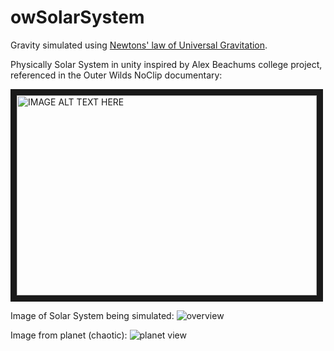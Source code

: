 # owSolarSystem
Gravity simulated using <a href="https://en.wikipedia.org/wiki/Newton%27s_law_of_universal_gravitation" >Newtons' law of Universal Gravitation</a>.

 Physically Solar System in unity inspired by Alex Beachums college project, referenced in the Outer Wilds NoClip documentary:
 
 <a href="https://youtu.be/LbY0mBXKKT0?t=288" target="_blank"><img src="http://img.youtube.com/vi/LbY0mBXKKT0/0.jpg" 
alt="IMAGE ALT TEXT HERE" width="480" height="320" border="10" /></a>

Image of Solar System being simulated:
![overview](https://i.imgur.com/UhON7bp.png "Solar System Overview")

Image from planet (chaotic):
![planet view](https://i.imgur.com/YPOpfFD.png "Planet View")
